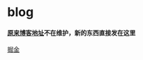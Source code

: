# blog
#### [原来博客地址](http://sundjly.site/)不在维护，新的东西直接发在这里

[掘金](https://juejin.im/user/5a1296dd51882512a860eb1a/posts)

